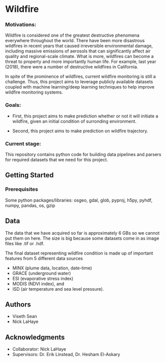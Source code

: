 # Wildfire

### Motivations:

Wildfire is considered one of the greatest destructive phenomena everywhere throughout the world. There have been more disastrous wildfires in recent years that caused irreversible environmental damage, including massive emissions of aerosols that can significantly affect air quality and regional-scale climate. What is more, wildfires can become a threat to property and more importantly human life. For example, last year (2018), there were a number of destructive wildfires in California.

In spite of the prominence of wildfires, current wildfire monitoring is still a challenge. Thus, this project aims to leverage publicly available datasets coupled with machine learning/deep learning techniques to help improve wildfire monitoring systems.

### Goals: 

* First, this project aims to make prediction whether or not it will initiate a wildfire, given an initial condition of surronding environment.

* Second, this project aims to make prediction on wildfire trajectory.

### Current stage: 

This repository contains python code for building data pipelines and parsers for required datasets that we need for this project.

## Getting Started


### Prerequisites

Some python packages/libraries: osgeo, gdal, glob, pyproj, h5py, pyhdf, numpy, pandas, os, gzip

## Data

The data that we have acquired so far is approximately 6 GBs so we cannot put them on here. The size is big because some datasets come in as image files like .tif or .hdf.

The final dataset representing wildfire condition is made up of important features from 5 different data sources
* MINX (plume data, location, date-time)
* GRACE (underground water)
* ESI (evaporative stress index)
* MODIS (NDVI index), and 
* ISD (air temperature and sea level pressure).


## Authors

* Viseth Sean
* Nick LaHaye

## Acknowledgments

* Collaborator: Nick LaHaye
* Supervisors: Dr. Erik Linstead, Dr. Hesham El-Askary

